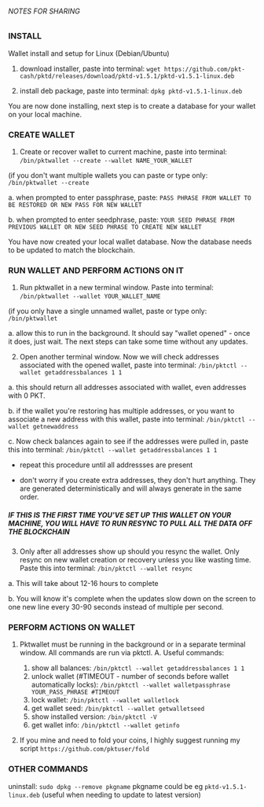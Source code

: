 ###### NOTES FOR SHARING ######

### INSTALL

Wallet install and setup for Linux (Debian/Ubuntu)
1. download installer, paste into terminal:
`wget https://github.com/pkt-cash/pktd/releases/download/pktd-v1.5.1/pktd-v1.5.1-linux.deb`

2. install deb package, paste into terminal:
`dpkg pktd-v1.5.1-linux.deb`

You are now done installing, next step is to create a database for your wallet on your local machine.

### CREATE WALLET

1. Create or recover wallet to current machine, paste into terminal:
`/bin/pktwallet --create --wallet NAME_YOUR_WALLET`

(if you don't want multiple wallets you can paste or type only: `/bin/pktwallet --create`

  a. when prompted to enter passphrase, paste:
`PASS PHRASE FROM WALLET TO BE RESTORED OR NEW PASS FOR NEW WALLET`
  
  b. when prompted to enter seedphrase, paste: 
`YOUR SEED PHRASE FROM PREVIOUS WALLET OR NEW SEED PHRASE TO CREATE NEW WALLET`

You have now created your local wallet database. Now the database needs to be updated to match the blockchain.

### RUN WALLET AND PERFORM ACTIONS ON IT

1. Run pktwallet in a new terminal window. Paste into terminal:
`/bin/pktwallet --wallet YOUR_WALLET_NAME`

(if you only have a single unnamed wallet, paste or type only: `/bin/pktwallet`

  a. allow this to run in the background. It should say "wallet opened" - once it does, just wait. The next steps can take some time without any updates.

2. Open another terminal window. Now we will check addresses associated with the opened wallet, paste into terminal:
`/bin/pktctl --wallet getaddressbalances 1 1`

  a. this should return all addresses associated with wallet, even addresses with 0 PKT.
  
  b. if the wallet you're restoring has multiple addresses, or you want to associate a new address with this wallet, paste into terminal:
`/bin/pktctl --wallet getnewaddress`
  
  c. Now check balances again to see if the addresses were pulled in, paste this into terminal:
`/bin/pktctl --wallet getaddressbalances 1 1`
  
  - repeat this procedure until all addressses are present
  
  - don't worry if you create extra addresses, they don't hurt anything. They are generated deterministically and will always generate in the same order.

##### IF THIS IS THE FIRST TIME YOU'VE SET UP THIS WALLET ON YOUR MACHINE, YOU WILL HAVE TO RUN RESYNC TO PULL ALL THE DATA OFF THE BLOCKCHAIN

3. Only after all addresses show up should you resync the wallet. Only resync on new wallet creation or recovery unless you like wasting time. Paste this into terminal:
`/bin/pktctl --wallet resync`

  a. This will take about 12-16 hours to complete
  
  b. You will know it's complete when the updates slow down on the screen to one new line every 30-90 seconds instead of multiple per second.

### PERFORM ACTIONS ON WALLET

1. Pktwallet must be running in the background or in a separate terminal window. All commands are run via pktctl.
  A. Useful commands:
    1) show all balances: `/bin/pktctl --wallet getaddressbalances 1 1`
    2) unlock wallet (#TIMEOUT - number of seconds before wallet automatically locks): `/bin/pktctl --wallet walletpassphrase YOUR_PASS_PHRASE #TIMEOUT`
    3) lock wallet: `/bin/pktctl --wallet walletlock`
    4) get wallet seed: `/bin/pktctl --wallet getwalletseed`
    5) show installed version: `/bin/pktctl -V`
    6) get wallet info: `/bin/pktctl --wallet getinfo`

2. If you mine and need to fold your coins, I highly suggest running my script `https://github.com/pktuser/fold`
  
### OTHER COMMANDS ###

uninstall: `sudo dpkg --remove pkgname` pkgname could be eg `pktd-v1.5.1-linux.deb`
(useful when needing to update to latest version)
